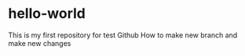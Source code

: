 # hello-world
This is my first repository for test Github
How to make new branch and make new changes 
